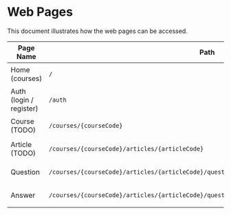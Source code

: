 # Web Pages

This document illustrates how the web pages can be accessed.

| Page Name               | Path                                                                                         | Example                                     | Web Module           |
|-------------------------|----------------------------------------------------------------------------------------------|---------------------------------------------|----------------------|
| Home (courses)          | `/`                                                                                          |                                             | `web-pages-home`     |
| Auth (login / register) | `/auth`                                                                                      |                                             | `web-pages-auth`     |
| Course (TODO)           | `/courses/{courseCode}`                                                                      | `/courses/50006`                            | `web-pages-course`   |
| Article (TODO)          | `/courses/{courseCode}/articles/{articleCode}`                                               | `/courses/50006/articles/2022`              | `web-pages-article`  |
| Question                | `/courses/{courseCode}/articles/{articleCode}/questions/{questionCode}`                      | `/courses/50006/articles/2022/questions/1a` | `web-pages-question` |
| Answer                  | `/courses/{courseCode}/articles/{articleCode}/questions/{questionCode}/answers/{answerCode}` | `/courses/50006/articles/2022/questions/1a` | `web-pages-question` |

